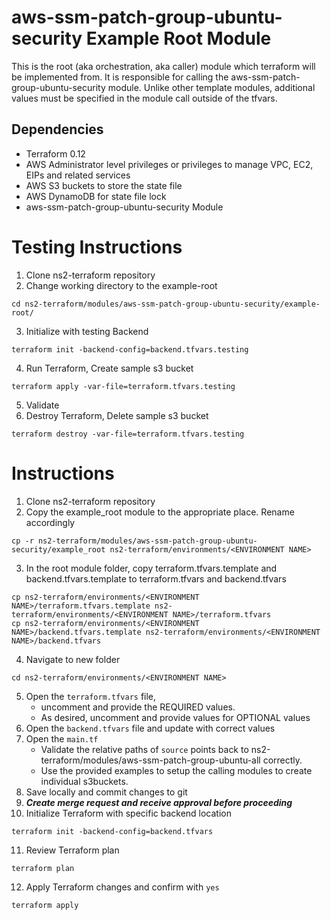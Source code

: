 aws-ssm-patch-group-ubuntu-security Example Root Module
=======================================================

This is the root (aka orchestration, aka caller) module which terraform will be implemented from.  It is responsible for calling the aws-ssm-patch-group-ubuntu-security module.  Unlike other template modules, additional values must be specified in the module call outside of the tfvars.

Dependencies
------------

* Terraform 0.12
* AWS Administrator level privileges or privileges to manage VPC, EC2, EIPs and related services
* AWS S3 buckets to store the state file
* AWS DynamoDB for state file lock
* aws-ssm-patch-group-ubuntu-security Module

Testing Instructions
====================
1. Clone ns2-terraform repository
2. Change working directory to the example-root
```
cd ns2-terraform/modules/aws-ssm-patch-group-ubuntu-security/example-root/
```

3. Initialize with testing Backend
```
terraform init -backend-config=backend.tfvars.testing
```

4. Run Terraform, Create sample s3 bucket
```
terraform apply -var-file=terraform.tfvars.testing
```

5. Validate
6. Destroy Terraform, Delete sample s3 bucket
```
terraform destroy -var-file=terraform.tfvars.testing
```

Instructions
============
1. Clone ns2-terraform repository
2. Copy the example_root module to the appropriate place. Rename accordingly
```
cp -r ns2-terraform/modules/aws-ssm-patch-group-ubuntu-security/example_root ns2-terraform/environments/<ENVIRONMENT NAME>
```

3. In the root module folder, copy terraform.tfvars.template and backend.tfvars.template to terraform.tfvars and backend.tfvars
```
cp ns2-terraform/environments/<ENVIRONMENT NAME>/terraform.tfvars.template ns2-terraform/environments/<ENVIRONMENT NAME>/terraform.tfvars
cp ns2-terraform/environments/<ENVIRONMENT NAME>/backend.tfvars.template ns2-terraform/environments/<ENVIRONMENT NAME>/backend.tfvars
```

4. Navigate to new folder
```
cd ns2-terraform/environments/<ENVIRONMENT NAME>
```

5. Open the `terraform.tfvars` file,
   * uncomment and provide the REQUIRED values.
   * As desired, uncomment and provide values for OPTIONAL values
6. Open the `backend.tfvars` file and update with correct values
7. Open the `main.tf`
   * Validate the relative paths of `source` points back to ns2-terraform/modules/aws-ssm-patch-group-ubuntu-all correctly.
   * Use the provided examples to setup the calling modules to create individual s3buckets.
8. Save locally and commit changes to git
9. ***Create merge request and receive approval before proceeding***
10. Initialize Terraform with specific backend location
```
terraform init -backend-config=backend.tfvars
```

11. Review Terraform plan
```
terraform plan
```

12. Apply Terraform changes and confirm with `yes`
 ```
 terraform apply
 ```
